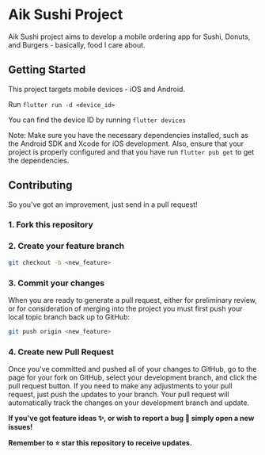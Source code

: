 # Aik Sushi Project

<!-- INTRODUCTION -->

Aik Sushi project aims to develop a mobile ordering app for Sushi, Donuts, and Burgers - basically, food I care about.

<!-- USAGE -->
## Getting Started

This project targets mobile devices - iOS and Android.

Run `flutter run -d <device_id>`

You can find the device ID by running `flutter devices`

Note: Make sure you have the necessary dependencies installed, such as the Android SDK and Xcode for iOS development. Also, ensure that your project is properly configured and that you have run `flutter pub get` to get the dependencies.

<!-- CONTRIBUTING -->
## Contributing

So you've got an improvement, just send in a pull request!

### 1. Fork this repository

### 2. Create your feature branch

```bash
git checkout -b <new_feature>
```

### 3. Commit your changes

When you are ready to generate a pull request, either for preliminary review, or for consideration of merging into the project you must first push your local topic branch back up to GitHub:

```bash
git push origin <new_feature>
```

### 4. Create new Pull Request

Once you've committed and pushed all of your changes to GitHub, go to the page for your fork on GitHub, select your development branch, and click the pull request button. If you need to make any adjustments to your pull request, just push the updates to your branch. Your pull request will automatically track the changes on your development branch and update.

**If you've got feature ideas ✨, or wish to report a bug 🐛 simply open a new issues!**

**Remember to ⭐ star this repository to receive updates.**
